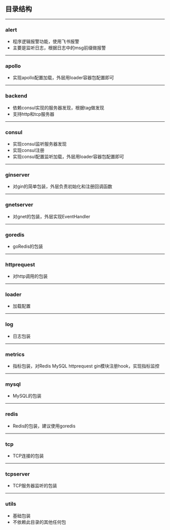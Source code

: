 ## 目录结构
---
### alert
- 程序逻辑报警功能，使用飞书报警
- 主要是监听日志，根据日志中的msg前缀做报警

---
### apollo
- 实现apollo配置加载，外层用loader容器包配置即可

---
### backend
- 依赖consul实现的服务器发现，根据tag做发现
- 支持http和tcp服务器

---
### consul
- 实现consul监听服务器发现
- 实现consul注册
- 实现consul配置监听加载，外层用loader容器包配置即可

---
### ginserver
- 对gin的简单包装，外层负责初始化和注册回调函数

---
### gnetserver
- 对gnet的包装，外层实现EventHandler

---
### goredis
- goRedis的包装
  
---
### httprequest
- 对http调用的包装

---
### loader
- 加载配置

---
### log
- 日志包装

---
### metrics
- 指标包装，对Redis MySQL httprequest gin模块注册hook，实现指标监控
  
---
### mysql
- MySQL的包装

---
### redis
- Redis的包装，建议使用goredis

---
### tcp
- TCP连接的包装
  
---
### tcpserver
- TCP服务器监听的包装

---
### utils
- 基础包装
- 不依赖此目录的其他任何包
